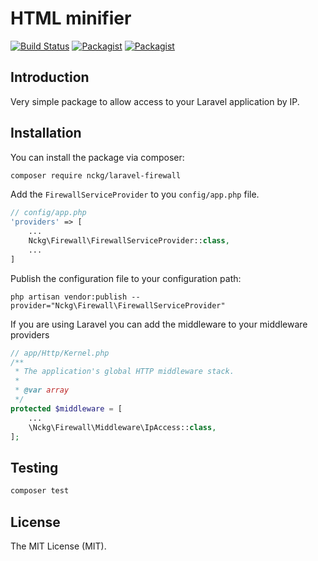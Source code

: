 # HTML minifier
[![Build Status](https://travis-ci.org/nckg/laravel-firewall.svg?branch=master)](https://travis-ci.org/nckg/laravel-firewall) [![Packagist](https://img.shields.io/packagist/v/nckg/laravel-firewall.svg?maxAge=2592000?style=flat-square)](https://github.com/nckg/laravel-firewall) [![Packagist](https://img.shields.io/packagist/dt/nckg/laravel-firewall.svg?maxAge=2592000?style=flat-square)](https://github.com/nckg/laravel-firewall)

## Introduction

Very simple package to allow access to your Laravel application by IP.

## Installation

You can install the package via composer:

``` bash
composer require nckg/laravel-firewall
```

Add the `FirewallServiceProvider` to you `config/app.php` file.

```php
// config/app.php
'providers' => [
    ...
    Nckg\Firewall\FirewallServiceProvider::class,
    ...
]
```

Publish the configuration file to your configuration path:

    php artisan vendor:publish --provider="Nckg\Firewall\FirewallServiceProvider"

If you are using Laravel you can add the middleware to your middleware providers

```php
// app/Http/Kernel.php
/**
 * The application's global HTTP middleware stack.
 *
 * @var array
 */
protected $middleware = [
    ...
    \Nckg\Firewall\Middleware\IpAccess::class,
];
```

## Testing

``` bash
composer test
```

## License

The MIT License (MIT).
